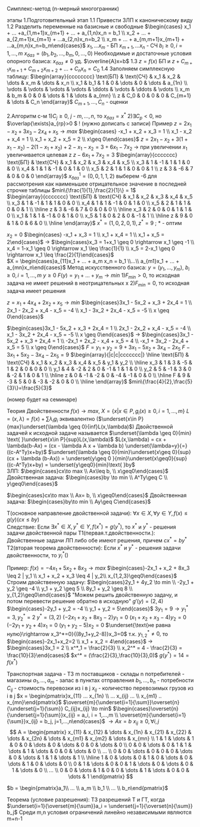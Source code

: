Симплекс-метод 
(n-мерный многогранник)

этапы
1.Подготовительный этап
1.1 Привести ЗЛП к каноническому виду
1.2 Разделить переменные на базисные и свободные
$\begin{cases} x_1 + ... +a_{1,m+1}x_{m+1} + ... + a_{1,n}x_n = b_1 \\ x_2 + ... + a_{2,m+1}x_{m+1} + ...a_{2,n}x_n=b_2 \\ x_m + ... + a_{m,m+1}x_{m+1} + ...a_{m,n}x_n=b_m\end{cases}$
$x_1, ... x_m$ - БП
$x_{m+1}, ... x_n$ - СЧ
$b_i \geq 0, i = 1,...,m$
$x_{баз} = (b_1,b_2,...,b_m,0,...,0)$
Необходимые и достаточные условия опорного базиса:
$x_{баз} \neq 0$ уд. $\overline{A}x=b$ 
1.3 $z = f(x)$ БП и $z + C_{m+1}x_{m+1} + C_{m+2}x_{m+2} + ... + C_{n}x_{n} = C_0$
1.4 Заполняем симплексную таблицу:
$\begin{array}{cccccccc} \text{БП} & \text{СЧ} & x_1 & x_2 & \dots & x_m & \dots & x_n \\ x_1 & b_1 & 1 & 0 & \dots & 0 & \dots & a_{1n} \\ \vdots & \vdots & \vdots & \vdots & \ddots & \vdots & \ddots & \vdots \\ x_m & b_m & 0 & 0 & \dots & 1 & \dots & a_{mn} \\ z & C_0 & 0 & 0 & 0 & C_{m+1} & \dots & C_n \end{array}$
$C_{m+1},...,C_n$ - оценки

2.Алгоритм с-м
1)$C_j \geq 0$, $j$ - $m, ..., n$, то $x_{баз}=x^*$
2)$\exists C_{p} < 0,$ но $\overlap{\exists}a_{rp}>0 $
! (нужно дописать с записи)
Пример
$z = 2x_1-x_2+3x_3-2x_4+x_5 \to max$ 
$\begin{cases} -x_1 + x_2 + x_3 = 1 \\ x_1 - x_2 + x_4 = 1 \\ x_1 + x_2 + x_5 = 2 \\ x\geq 0\end{cases}$ 
$z = 2x_1 - x_2 + 3(1 + x_1 - x_2) - 2(1-x_1 + x_2) + 2 - x_1 - x_2 = 3 + 6x_1 - 7x_2$ -> при увеличении $x_1$ увеличивается целевая z
$z - 6x_1 + 7x_2=3$
$\begin{array}{ccccccc} \text{БП} & \text{СЧ} & x_1 & x_2 & x_3 & x_4 & x_5 \\ x_3 & 1 & -1 & 1 & 1 & 0 & 0 \\ x_4 & 1 & 1 & -1 & 0 & 1 & 0 \\ x_5 & 2 & 1 & 1 & 0 & 0 & 1 \\ z & 3 & -6 & 7 & 0 & 0 & 0 \end{array}$
$x^1_{баз} = (0,0,1,1,2)$
выберем -6 для рассмотрения как наименьшее отрицательное значение в последней строчке таблицы
$min\{\frac{1}{1},\frac{2}{1}\} = 1$   
$\begin{array}{ccccccc} \text{БП} & \text{СЧ} & x_1 & x_2 & x_3 & x_4 & x_5 \\ x_3 & 1 & -1 & 1 & 1 & 0 & 0 \\ x_4 & 1 & 1 & -1 & 0 & 1 & 0 \\ x_5 & 2 & 1 & 1 & 0 & 0 & 1 \\ \hline z & 3 & -6 & 7 & 0 & 0 & 0 \\ \hline x_3 & 2 & 0 & 0 & 1 & 1 & 0 \\ x_1 & 1 & 1 & -1 & 0 & 1 & 0 \\ x_5 & 1 & 0 & 2 & 0 & -1 & 1 \\ \hline z & 9 & 0 & 1 & 0 & 6 & 0 \\ \hline \end{array}$
$x^* = (1,0,2,0,1),z^*=9$ ; * - оптим

$x_2=0$
$\begin{cases} -x_1 + x_3 = 1 \\ x_1 + x_4 = 1 \\ x_1 + x_5 = 2\end{cases}$  $\rightarrow$ $\begin{cases}x_3 = 1+x_1 \geq 0 \rightarrow x_1 \geq -1 \\ x_4 = 1-x_1 \geq 0 \rightarrow x_1 \leq \frac{1}{1} \\ x_5 = 2-x_1 \geq 0 \rightarrow x_1 \leq \frac{2}{1}\end{cases}$     
$X = \begin{cases}a_{11}x_1 + ... + a_m x_n = b_1 \\...\\ a_{m1}x_1 + ... + a_{mn}x_n\end{cases}$ 
Метод искусственного базиса:
$y = (y_1, ..., y_m)$, $b_i \geq 0, i=1,...,m$
$y \geq 0$
$F(y) = y_1 + ... + y_m \to min$ 
1)$F_{min} > 0,$ то исходная задача не имеет решений в неотрицательных x
2)$F_{min}=0,$ то исходная задача имеет решения

$z = x_1 + 4x_4 + 2x_2 + x_5 \to min$
$\begin{cases}3x_1 - 5x_2 + x_3 + 2x_4 = 1 \\ 2x_1 - 2x_2 + x_4 - x_5 = -4 \\ x_1 - 3x_2 + 2x_4 - x_5 = -5 \\ x \geq 0\end{cases}$ 

$\begin{cases}3x_1 - 5x_2 + x_3 + 2x_4 = 1 \\ 2x_1 - 2x_2 + x_4 - x_5 = -4 \\ x_1 - 3x_2 + 2x_4 - x_5 = -5 \\ x \geq 0\end{cases}$ $\rightarrow$ $\begin{cases}3x_1 - 5x_2 + x_3 + 2x_4 = 1 \\ -2x_1 + 2x_2 - x_4 + x_5 = 4 \\ -x_1 + 3x_2 - 2x_4 + x_5 = 5 \\ x \geq 0\end{cases}$ 
$F = y_1 + y_2 = 9 + 3x_1 - 5x_2 + 3x_4 - 2x_5$ 
$F - 3x_1 + 5x_2 - 3x_4 - 2x_5 = 9$
$\begin{array}{|c|c|ccccccc|} \hline \text{БП} & \text{СЧ} & x_1 & x_2 & x_3 & x_4 & x_5 & y_1 & y_2 \\ \hline x_3 & 1 & 3 & -5 & 1 & 2 & 0 & 0 & 0 \\ y_1 & 4 & -2 & 2 & 0 & -1 & 1 & 1 & 0 \\ y_2 & 5 & -1 & 3 & 0 & -2 & 1 & 0 & 1 \\ \hline z & 0 & -1 & -2 & 0 & -4 & -1 & 0 & 0 \\ \hline F & 9 & -3 & 5 & 0 & -3 & -2 & 0 & 0 \\ \hline \end{array}$
$min\{\frac{4}{2},\frac{5}{3}\}=\frac{5}{3}$ 

(номер будет на семинаре)


Теория Двойственности 
$f(x)\to max,$
$X = \{x|x\in P, g_i(x) \geq 0, i=1,...,m\}$
$L = (x,\lambda) = f(x) + \sum \lambda_i g_i$
эквивалентно
($\underset{x\in P}{max}\underset{\lambda \geq 0}{inf}L(x,\lambda)$)
Двойственной задачей к исходной задаче называется 
$\underset{\lambda \geq 0}{min} \text{ }\underset{x\in P}{sup}L(x,\lambda)$
$L(x,\lambda) = cx + \lambda(b-Ax) = (cx - \lambda A x + \lambda b) \underset{\lambda=y}{=} ((c-A^Ty)x+by)$
$\underset{\lambda \geq 0}{min}\underset{x\geq 0}{sup}(cx + \lambda (b-Ax)) = \underset{y\geq 0 }{min}\underset{x\geq0}{sup}((c-A^Ty)x+by) = \underset{y\geq0}{min}\text{ }by$  
ЗЛП:
$\begin{cases}cx\to max \\ Ax\leq b, \\ x\geq0\end{cases}$
Двойственная задача:
$\begin{cases}by \to min \\ A^Ty\geq C \\ y\geq0\end{cases}$

$\begin{cases}cx\to max \\ Ax= b, \\ x\geq0\end{cases}$
Двойственная задача:
$\begin{cases}by\to min \\ Ay\geq C\end{cases}$


Т(основное направление двойственной задачи): $\forall x\in X, \forall y \in Y, f(x)\leq g(y) (cx\leq by)$  
Следствие: Если $\exists x^*\in X, y^*\in Y, f(x^*) = g(y^*),$ то $x^*$ и $y^*$ - решения задачи двойственной пары
Т1(первая.т.двойственности.): Двойственные задачи ЛП либо обе имеют решения, причем $cx^*=by^*$
Т2(вторая теорема двойственности): Если $x^*$ и $y^*$ - решения задачи двойственности, то 
$y_i^*()$

Пример:
$f(x)=-4x_1+5x_2+8x_3\to max$
$\begin{cases}-2x_1 + x_2 + 8x_3 \leq 2 | y_1 \\ x_1 + x_2 + x_3 \leq 4 | y_2\\ x_{1,2,3}\geq0\end{cases}$
Строим двойственную задачу:
$\begin{cases}2y_1 + 4y_2 \to min \\ -2y_1 + y_2 \geq -4 \\ y_1 + y_2 \geq 5 \\ 8y_1 + y_2 \geq 8 \\ y_{1,2}\geq0\end{cases}$
"Можем решить двойственную задачу, и потом перевести решение обратно в исходную"
$g'(y) = (2,4)$
$\begin{cases}-2y_1 + y_2 = -4 \\ y_1 + y_2 = 5\end{cases}$ 
$3y_1 = 9 \rightarrow y_1^*=3, y_2^*=2$ 
$y^* = (3,2)$
$(-2x_1+x_2 + 8x_3-2)y_1=0$
$(x_1+x_2+x_3-4)y_2=0$
$(-2y_1+y_2+4)x_1=0$
$(y_1+y_2-5)x_2=0$
$\underset{\text{не равна нулю}\rightarrow x_3^*=0}{(8y_1+y_2-8)}x_3=0$ 
т.к. $y^*_{1,2}\neq0,$ то $\begin{cases}-2x_1+x_2=2 \\ x_1 + x_2 = 4\end{cases}$ $\rightarrow$ $\begin{cases}3x_1 = 2 \\ x^*_1 = \frac{2}{3} \\ x_2^* = 4 - \frac{2}{3} = \frac{10}{3}\end{cases}$
$x^* = (\frac{2}{3},\frac{10}{3},0)$
$g(y^*) = 14 = f(x^*)$ 


Транспортная задача - ТЗ
m поставщиков - склады
n потребителей - магазины
$a_1,...,a_m$ - запас в пунктах отправления
$b_1,...,b_n$ - потребности
$C_{ij}$ - стоимость перевозки из i в j
$x_{ij}$ - количество перевозимых грузов из i в j
$x = \begin{pmatrix}x_{11} ... x_{1n} \\ ... x_{ij} ... \\ x_{m1} .. x_{mn}\end{pmatrix}$ 
$\overset{m}{\underset{i=1}{\sum}}\overset{n}{\underset{j=1}{\sum}} C_{ij}x_{ij} \to min$
$\begin{cases}\overset{n}{\underset{j=1}{\sum}}x_{ij} = a_i, i = 1,...,m \\ \overset{m}{\underset{i=1}{\sum}}x_{ij} = b_j, j=1,...,n\end{cases}$ $\rightarrow Ax = b$ 
$x_{ij}\geq0, \forall i,j$
$$ A = \begin{pmatrix} x_{11} & x_{12} & \dots & x_{1n} & x_{21} & x_{22} & \dots & x_{2n} & \dots & x_{m1} & x_{m2} & \dots & x_{mn} \\ 1 & 1 & \dots & 1 & 0 & 0 & \dots & 0 & \dots & 0 & 0 & \dots & 0 \\ 0 & 0 & \dots & 0 & 1 & 1 & \dots & 1 & \dots & 0 & 0 & \dots & 0 \\ ... \\ 0 & 0 & \dots & 0 & 0 & 0 & \dots & 0 & \dots & 1 & 1 & \dots & 1 \\ \hline 1 & 0 & \dots & 0 & 1 & 0 & \dots & 0 & \dots & 1 & 0 & \dots & 0 \\ 0 & 1 & \dots & 0 & 0 & 1 & \dots & 0 & \dots & 0 & 1 & \dots & 0 \\ ... \\ 0 & 0 & \dots & 1 & 0 & 0 & \dots & 1 & \dots & 0 & 0 & \dots & 1 \end{pmatrix} $$

$b = \begin{pmatrix}a_1\\ ... \\ a_m \\ b_1 \\ ... \\ b_n\end{pmatrix}$

Теорема (условие разрешения): ТЗ разрешений Т и ГТ, когда $\underset{i=1}{\overset{m}{\sum}}a_i = \underset{j=1}{\overset{n}{\sum}} b_j$ 
Среди m,n условия ограничений линейно независимыми являются m+n-1